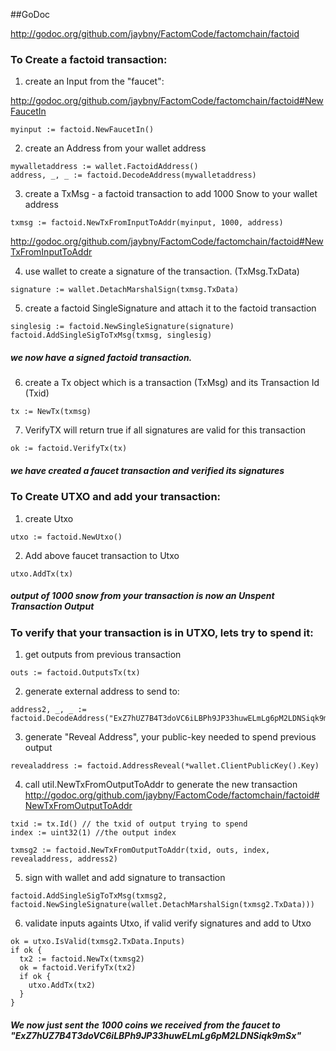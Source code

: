 ##GoDoc

http://godoc.org/github.com/jaybny/FactomCode/factomchain/factoid

### To Create a factoid transaction:

1) create an Input from the "faucet": 

http://godoc.org/github.com/jaybny/FactomCode/factomchain/factoid#NewFaucetIn
```
myinput := factoid.NewFaucetIn()
```
2) create an Address from your wallet address
```
mywalletaddress := wallet.FactoidAddress()
address, _, _ := factoid.DecodeAddress(mywalletaddress)
```
3) create a TxMsg - a factoid transaction to add 1000 Snow to your wallet address 
```
txmsg := factoid.NewTxFromInputToAddr(myinput, 1000, address)
```
http://godoc.org/github.com/jaybny/FactomCode/factomchain/factoid#NewTxFromInputToAddr

4) use wallet to create a signature of the transaction. (TxMsg.TxData)
```
signature := wallet.DetachMarshalSign(txmsg.TxData)
```
5) create a factoid SingleSignature and attach it to the factoid transaction 
```
singlesig := factoid.NewSingleSignature(signature)
factoid.AddSingleSigToTxMsg(txmsg, singlesig)
```
##### we now have a signed factoid transaction.

6) create a Tx object which is a transaction (TxMsg) and its Transaction Id (Txid)

```
tx := NewTx(txmsg)
```

7) VerifyTX will return true if all signatures are valid for this transaction 

```
ok := factoid.VerifyTx(tx)
```
##### we have created a faucet transaction and verified its signatures 

### To Create UTXO and add your transaction:
1) create Utxo 
```
utxo := factoid.NewUtxo()
```
2) Add above faucet transaction to Utxo 
```
utxo.AddTx(tx) 
```
##### output of 1000 snow from your transaction is now an Unspent Transaction Output 

### To verify that your transaction is in UTXO, lets try to spend it:

1) get outputs from previous transaction 

```
outs := factoid.OutputsTx(tx)
```
2) generate external address to send to:
```
address2, _, _ := factoid.DecodeAddress("ExZ7hUZ7B4T3doVC6iLBPh9JP33huwELmLg6pM2LDNSiqk9mSx")
```

3) generate "Reveal Address", your public-key needed to spend previous output 
```
revealaddress := factoid.AddressReveal(*wallet.ClientPublicKey().Key)
```

4) call util.NewTxFromOutputToAddr to generate the new transaction
http://godoc.org/github.com/jaybny/FactomCode/factomchain/factoid#NewTxFromOutputToAddr
```
txid := tx.Id() // the txid of output trying to spend
index := uint32(1) //the output index 

txmsg2 := factoid.NewTxFromOutputToAddr(txid, outs, index, revealaddress, address2)
```

5) sign with wallet and add signature to transaction  
```
factoid.AddSingleSigToTxMsg(txmsg2, factoid.NewSingleSignature(wallet.DetachMarshalSign(txmsg2.TxData)))
```

6) validate inputs againts Utxo, if valid verify signatures and add to Utxo 
```
ok = utxo.IsValid(txmsg2.TxData.Inputs)
if ok {
  tx2 := factoid.NewTx(txmsg2)
  ok = factoid.VerifyTx(tx2)
  if ok {
    utxo.AddTx(tx2)
  }
}
```
##### We now just sent the 1000 coins we received from the faucet to "ExZ7hUZ7B4T3doVC6iLBPh9JP33huwELmLg6pM2LDNSiqk9mSx"
